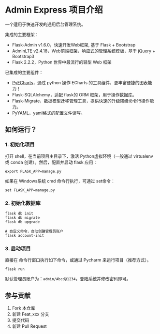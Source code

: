 Admin Express 项目介绍
==============
一个适用于快速开发的通用后台管理系统。

集成的主要框架：
 - Flask-Admin v1.6.0，快速开发Web框架, 基于 Flask + Bootstrap
 - AdminLTE v2.4.18，Web前端框架，响应式的管理系统模版，基于 jQuery + Bootstrap3
 - Flask 2.2.2，Python 世界中最流行的轻型 Web 框架

已集成的主要组件：
 - [PyECharts](https://github.com/pyecharts/pyecharts)，通过 python 操作 ECharts 的工具组件，更丰富便捷的图表能力！
 - Flask-SQLAlchemy，适配 flask的 ORM 框架，用于操作数据库。
 - Flask-Migrate，数据模型迁移管理工具，提供快速的升级降级命令行操作能力。
 - PyYAML，yaml格式的配置文件读写。

## 如何运行？

### 1. 初始化项目
打开 shell，在当前项目主目录下，激活 Python虚拟环境（一般通过 virtualenv 或 conda 创建）。然后，配置并启动 flask 应用：

```shell
export FLASK_APP=manage.py
```
如果在 Windows系统 cmd 命令行执行，可通过 set命令：
```shell
set FLASK_APP=manage.py
```

### 2. 初始化数据库
```shell
flask db init
flask db migrate
flask db upgrade

# 自定义命令，自动创建管理员账户
flask account-init
```

### 3. 启动项目
直接在 命令行窗口执行如下命令，或通过 Pycharm 来运行项目（推荐方式）。
```shell
flask run
```
默认管理员账户为：```admin/Abcd@1234```，登陆系统并修改密码即可。


## 参与贡献

1.  Fork 本仓库
2.  新建 Feat_xxx 分支
3.  提交代码
4.  新建 Pull Request

